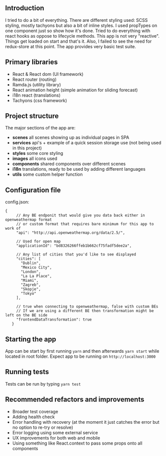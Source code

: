 ## Introduction

I tried to do a bit of everything. There are different styling used: SCSS styling, mostly tachyons but also a bit of
inline styles. I used propTypes on one component just so show how it's done. Tried to do everything with react hooks as
oppose to lifecycle methods. This app is not very "reactive". Things get loaded on start and that's it. Also, I failed
to see the need for redux-store at this point. The app provides very basic test suite.

## Primary libraries

- React & React dom (UI framework)
- React router (routing)
- Ramda.js (utility library)
- React animation height (simple animation for sliding forecast)
- i18n react (translations)
- Tachyons (css framework)

## Project structure

The major sections of the app are:

- **scenes** all scenes showing up as individual pages in SPA
- **services** api's + example of a quick session storage use (not being used in this project)
- **styles** some core styling
- **images** all icons used
- **components** shared components over different scenes
- **i18n** translations, ready to be used by adding different languages
- **utils** some custom helper function

## Configuration file

config.json:

```
{
     // Any BE endponit that would give you data back either in openweathermap format
     // or custom format that requires bare minimum for this app to work of
     "api": "http://api.openweathermap.org/data/2.5/",

     // Used for open map
     "applicationId": "bd8326266ffeb1b662cf75fadf5dee2a",

     // Any list of cities that you'd like to see displayed
     "cities": [
       "Dublin",
       "Mexico City",
       "London",
       "La La Place",
       "Miami",
       "Zagreb",
       "Skopje",
       "Tokyo"
     ],

     // true when connecting to openweathermap, false with custom BEs
     // If we are using a different BE then transformation might be left on the BE side
     "frontendDataTransformation": true
   }
```

## Starting the app

App can be start by first running `yarn` and then afterwards `yarn start` while located in root folder.
Expect app to be running on `http://localhost:3000`

## Running tests

Tests can be run by typing `yarn test`

## Recommended refactors and improvements

- Broader test coverage
- Adding health check
- Error handling with recovery (at the moment it just catches the error but no option to re-try or resolve)
- Error logging using some external service
- UX improvements for both web and mobile
- Using something like React.context to pass some props onto all components
